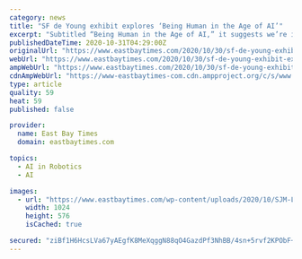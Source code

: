 ```yaml
---
category: news
title: "SF de Young exhibit explores ‘Being Human in the Age of AI’"
excerpt: "Subtitled “Being Human in the Age of AI,” it suggests we’re in a precarious balance with intelligent machines. The term “uncanny valley” was introduced by a Japanese engineer to describe the uncertainty we may encounter with the arrival of human-like robots or thinking devices."
publishedDateTime: 2020-10-31T04:29:00Z
originalUrl: "https://www.eastbaytimes.com/2020/10/30/sf-de-young-exhibit-explores-being-human-in-the-age-of-ai/"
webUrl: "https://www.eastbaytimes.com/2020/10/30/sf-de-young-exhibit-explores-being-human-in-the-age-of-ai/"
ampWebUrl: "https://www.eastbaytimes.com/2020/10/30/sf-de-young-exhibit-explores-being-human-in-the-age-of-ai/amp/"
cdnAmpWebUrl: "https://www-eastbaytimes-com.cdn.ampproject.org/c/s/www.eastbaytimes.com/2020/10/30/sf-de-young-exhibit-explores-being-human-in-the-age-of-ai/amp/"
type: article
quality: 59
heat: 59
published: false

provider:
  name: East Bay Times
  domain: eastbaytimes.com

topics:
  - AI in Robotics
  - AI

images:
  - url: "https://www.eastbaytimes.com/wp-content/uploads/2020/10/SJM-L-UNCANNY-1105-01-1.jpg?w=1024&h=576"
    width: 1024
    height: 576
    isCached: true

secured: "ziBf1H6HcsLVa67yAEgfK8MeXqggN88qO4GazdPf3NhBB/4sn+5rvf2KPObF+MLXZV3/m5MoOTWxCodd+ovbEDqfy/eJKOmiagEXkIJho00OzqDFfMMcxGJiDu66dtebXXMMTxNM5eFV7MCip/Q+SnPxlRXPssLeuH5d3D8nOnAq5pQupbQ0Cpc+pTUlfIyvlqNhX7SvXf9J6fnAoaHkTHS575hbWdphYiP/j+lYhK6yQqOOj6FI1vU4b1V5IU7ac8jSp/1AWduDrg9NGnrXHe7Ze/odj76Rr8fpf2wGzYmuL4j0do7FGp2SUVAjyyDApnBgw/ZHkNhuBYoeidRDtrTRloH8sv5dW4ut6s5PKxE=;Vl7QVQkZhfGNJkDocjo0Jg=="
---
```


